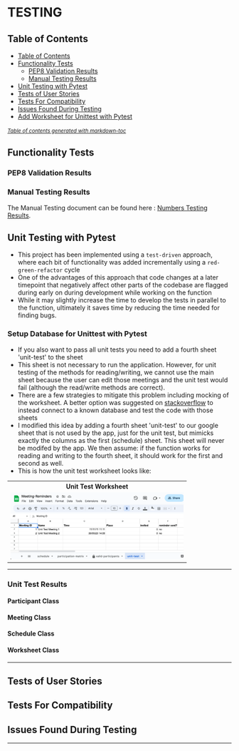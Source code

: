 

# TESTING 


## Table of Contents 

  * [Table of Contents](#table-of-contents)
  * [Functionality Tests](#functionality-tests)
    + [PEP8 Validation Results](#pep8-validation-results)
    + [Manual Testing Results](#manual-testing-results)
  * [Unit Testing with Pytest](#unit-testing-with-pytest)
  * [Tests of User Stories](#tests-of-user-stories)
  * [Tests For Compatibility](#tests-for-compatibility)
  * [Issues Found During Testing](#issues-found-during-testing)
  * [Add Worksheet for Unittest with Pytest](#add-worksheet-for-unittest-with-pytest)

<small><i><a href='http://ecotrust-canada.github.io/markdown-toc/'>Table of contents generated with markdown-toc</a></i></small>


## Functionality Tests 

### PEP8 Validation Results 


### Manual Testing Results 

The Manual Testing document can be found here : [Numbers Testing Results](./assets/documentation/Manual-Testing-Results.numbers).

## Unit Testing with Pytest 

- This project has been implemented using a `test-driven` approach, where each bit of functionality was added incrementally using a `red-green-refactor` cycle 
- One of the advantages of this approach that code changes at a later timepoint that negatively affect other parts of the codebase are flagged during early on during development while working on the function 
- While it may slightly increase the time to develop the tests in parallel to the function, ultimately it saves time by reducing the time needed for finding bugs. 


### Setup Database for Unittest with Pytest

- If you also want to pass all unit tests you need to add a fourth sheet 'unit-test' to the sheet
- This sheet is not necessary to run the application. However, for unit testing of the methods for reading/writing, we cannot use the main sheet because the user can edit those meetings and the unit test would fail (although the read/write methods are correct). 
- There are a few strategies to mitigate this problem including mocking of the worksheet. A better option was suggested on [stackoverflow]( https://stackoverflow.com/questions/1217736/how-to-write-unit-tests-for-database-calls) to instead connect to a known database and test the code with those sheets
- I modified this idea by adding a fourth sheet 'unit-test' to our google sheet that is not used by the app, just for the unit test, but mimicks exactly the columns as the first (schedule) sheet. This sheet will never be modifed by the app. We then assume: if the function works for reading and writing to the fourth sheet, it should work for the first and second as well.
- This is how the unit test worksheet looks like:

<table style='width:80%'>
    <tr>
        <th style='text-align:center'>Unit Test Worksheet</th>
    </tr>
    <tr>
       <td> <img src="./assets/images/sheet-unit-test.png"; alt="example of the  worksheet to test the read/write functions of the unit test" >  </td>
    </tr>
</table>


--- 
### Unit Test Results 

#### Participant Class

#### Meeting Class 

#### Schedule Class 

#### Worksheet Class 

---- 

## Tests of User Stories 

## Tests For Compatibility

## Issues Found During Testing


-----
